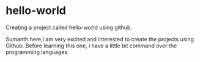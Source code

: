 # hello-world
Creating a project called hello-world using github.

Sumanth here,I am very excited and interested to create the projects using Github.
Before learning this one, i have a little bit command over the programming languages.
